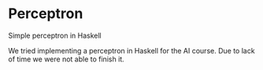 Perceptron
==========

Simple perceptron in Haskell

We tried implementing a perceptron in Haskell for the AI course. Due to lack of time we were not able to finish it.
